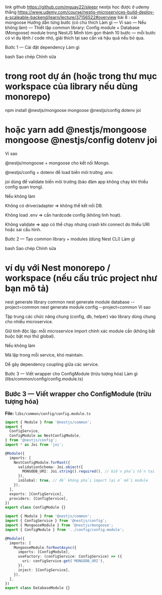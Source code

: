 link github https://github.com/mguay22/sleepr
nestjs học được ở udemy thắng https://www.udemy.com/course/nestjs-microservices-build-deploy-a-scaleable-backend/learn/lecture/37156522#overview
bài 8 : cài mongoose
Hướng dẫn từng bước (có chú thích Làm gì — Vì sao — Nếu không làm) — Thiết lập common library: Config module + Database (Mongoose) module trong NestJS
Mình tóm gọn thành 10 bước — mỗi bước có ví dụ lệnh / code nhỏ, giải thích tại sao cần và hậu quả nếu bỏ qua.

Bước 1 — Cài đặt dependency
Làm gì

bash
Sao chép
Chỉnh sửa

# trong root dự án (hoặc trong thư mục workspace của library nếu dùng monorepo)

npm install @nestjs/mongoose mongoose @nestjs/config dotenv joi

# hoặc yarn add @nestjs/mongoose mongoose @nestjs/config dotenv joi

Vì sao

@nestjs/mongoose + mongoose cho kết nối Mongo.

@nestjs/config + dotenv để load biến môi trường .env.

joi dùng để validate biến môi trường (bảo đảm app không chạy khi thiếu config quan trọng).

Nếu không làm

Không có driver/adapter => không thể kết nối DB.

Không load .env => cần hardcode config (không linh hoạt).

Không validate => app có thể chạy nhưng crash khi connect do thiếu URI hoặc sai cấu hình.

Bước 2 — Tạo common library + modules (dùng Nest CLI)
Làm gì

bash
Sao chép
Chỉnh sửa

# ví dụ với Nest monorepo / workspace (nếu cấu trúc project như bạn mô tả)

nest generate library common
nest generate module database --project=common
nest generate module config --project=common
Vì sao

Tập trung các chức năng chung (config, db, helper) vào library dùng chung cho nhiều microservice.

Giữ tính độc lập: mỗi microservice import chính xác module cần (không bắt buộc bật mọi thứ global).

Nếu không làm

Mã lặp trong mỗi service, khó maintain.

Dễ gây dependency coupling giữa các service.

Bước 3 — Viết wrapper cho ConfigModule (trừu tượng hóa)
Làm gì (libs/common/config/config.module.ts)

## Bước 3 — Viết wrapper cho ConfigModule (trừu tượng hóa)

**File:** `libs/common/config/config.module.ts`

```ts
import { Module } from '@nestjs/common';
import {
  ConfigService,
  ConfigModule as NestConfigModule,
} from '@nestjs/config';
import * as Joi from 'joi';

@Module({
  imports: [
    NestConfigModule.forRoot({
      validationSchema: Joi.object({
        MONGODB_URI: Joi.string().required(), // biến phải tồn tại
      }),
      isGlobal: true, // để không phải import lại ở mỗi module
    }),
  ],
  exports: [ConfigService],
  providers: [ConfigService],
})
export class ConfigModule {}

import { Module } from '@nestjs/common';
import { ConfigService } from '@nestjs/config';
import { MongooseModule } from '@nestjs/mongoose';
import { ConfigModule } from '../config/config.module';

@Module({
  imports: [
    MongooseModule.forRootAsync({
      imports: [ConfigModule],
      useFactory: (configService: ConfigService) => ({
        uri: configService.get('MONGODB_URI'),
      }),
      inject: [ConfigService],
    }),
  ],
})
export class DatabaseModule {}
```
